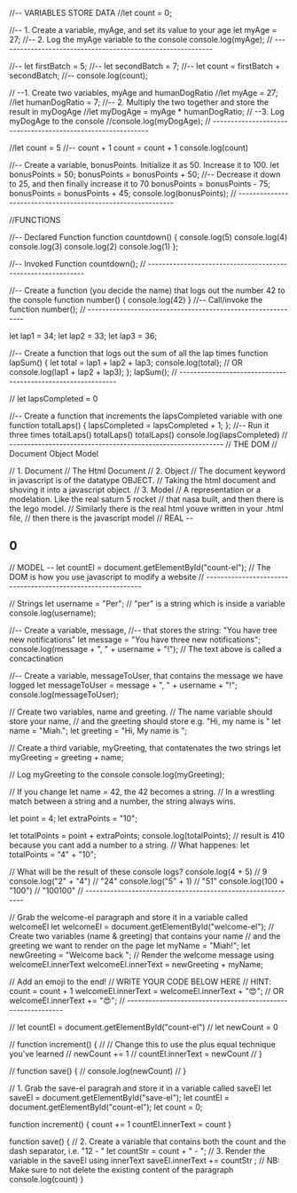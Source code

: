 //-- VARIABLES STORE DATA
//let count = 0;

//-- 1. Create a variable, myAge, and set its value to your age
let myAge = 27;
//-- 2. Log the myAge variable to the console
console.log(myAge);
// ------------------------------------------------------------

//-- let firstBatch = 5;
//-- let secondBatch = 7;
//-- let count = firstBatch + secondBatch;
//-- console.log(count);

// --1. Create two variables, myAge and humanDogRatio
//let myAge = 27;
//let humanDogRatio = 7;
//-- 2. Multiply the two together and store the result in myDogAge
//let myDogAge = myAge \* humanDogRatio;
// --3. Log myDogAge to the console
//console.log(myDogAge);
// ------------------------------------------------------------

//let count = 5
//-- count + 1
count = count + 1
console.log(count)

//-- Create a variable, bonusPoints. Initialize it as 50. Increase it to 100.
let bonusPoints = 50;
bonusPoints = bonusPoints + 50;
//-- Decrease it down to 25, and then finally increase it to 70
bonusPoints = bonusPoints - 75;
bonusPoints = bonusPoints + 45;
console.log(bonusPoints);
// ------------------------------------------------------------

//FUNCTIONS

//-- Declared Function
function countdown() {
console.log(5)
console.log(4)
console.log(3)
console.log(2)
console.log(1)
};

//-- Invoked Function
countdown();
// ------------------------------------------------------------

//-- Create a function (you decide the name) that logs out the number 42 to the console
function number() {
console.log(42)
}
//-- Call/invoke the function
number();
// ------------------------------------------------------------

let lap1 = 34;
let lap2 = 33;
let lap3 = 36;

//-- Create a function that logs out the sum of all the lap times
function lapSum() {
let total = lap1 + lap2 + lap3;
console.log(total);
// OR
console.log(lap1 + lap2 + lap3);
};
lapSum();
// ------------------------------------------------------------

// let lapsCompleted = 0

//-- Create a function that increments the lapsCompleted variable with one
function totalLaps() {
lapsCompleted = lapsCompleted + 1;
};
//-- Run it three times
totalLaps()
totalLaps()
totalLaps()
console.log(lapsCompleted)
// ------------------------------------------------------------
// THE DOM
// Document Object Model

// 1. Document
// The Html Document
// 2. Object
// The document keyword in javascript is of the datatype OBJECT.
// Taking the html document and shoving it into a javascript object.
// 3. Model
// A representation or a modelation. Like the real saturn 5 rocket
// that nasa built, and then there is the lego model.
// Similarly there is the real html youve written in your .html file,
// then there is the javascript model
// REAL -- <h2 id="count-el">0</h2>
// MODEL -- let countEl = document.getElementById("count-el");
// The DOM is how you use javascript to modify a website
// ------------------------------------------------------------

// Strings
let username = "Per";
// "per" is a string which is inside a variable
console.log(username);

//-- Create a variable, message,
//-- that stores the string: "You have tree new notifications"
let message = "You have three new notifications";
console.log(message + ", " + username + "!");
// The text above is called a concactination

//-- Create a variable, messageToUser, that contains the message we have logged
let messageToUser = message + ", " + username + "!";
console.log(messageToUser);

// Create two variables, name and greeting.
// The name variable should store your name,
// and the greeting should store e.g. "Hi, my name is "
let name = "Miah.";
let greeting = "Hi, My name is ";

// Create a third variable, myGreeting, that contatenates the two strings
let myGreeting = greeting + name;

// Log myGreeting to the console
console.log(myGreeting);

// If you change let name = 42, the 42 becomes a string.
// In a wrestling match between a string and a number, the string always wins.

let point = 4;
let extraPoints = "10";

let totalPoints = point + extraPoints;
console.log(totalPoints);
// result is 410 because you cant add a number to a string.
// What happenes: let totalPoints = "4" + "10";

// What will be the result of these console logs?
console.log(4 + 5) // 9
console.log("2" + "4") // "24"
console.log("5" + 1) // "51"
console.log(100 + "100") // "100100"
// ------------------------------------------------------------

// Grab the welcome-el paragraph and store it in a variable called welcomeEl
let welcomeEl = document.getElementById("welcome-el");
// Create two variables (name & greeting) that contains your name
// and the greeting we want to render on the page
let myName = "Miah!";
let newGreeting = "Welcome back ";
// Render the welcome message using welcomeEl.innerText
welcomeEl.innerText = newGreeting + myName;

// Add an emoji to the end!
// WRITE YOUR CODE BELOW HERE
// HINT: count = count + 1
welcomeEl.innerText = welcomeEl.innerText + "😍";
// OR
welcomeEl.innerText += "😍";
// ------------------------------------------------------------

// let countEl = document.getElementById("count-el")
// let newCount = 0

// function increment() {
// // Change this to use the plus equal technique you've learned
// newCount += 1
// countEl.innerText = newCount
// }

// function save() {
// console.log(newCount)
// }

// 1. Grab the save-el paragrah and store it in a variable called saveEl
let saveEl = document.getElementById("save-el");
let countEl = document.getElementById("count-el");
let count = 0;

function increment() {
count += 1
countEl.innerText = count
}

function save() {
// 2. Create a variable that contains both the count and the dash separator, i.e. "12 - "
let countStr = count + " - ";
// 3. Render the variable in the saveEl using innerText
saveEl.innerText += countStr ;
// NB: Make sure to not delete the existing content of the paragraph
console.log(count)
}

